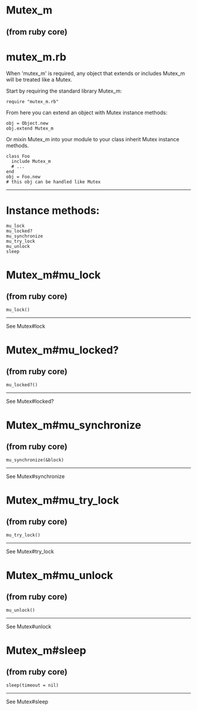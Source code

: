 # Mutex_m

(from ruby core)
---
# mutex_m.rb

When 'mutex_m' is required, any object that extends or includes Mutex_m will
be treated like a Mutex.

Start by requiring the standard library Mutex_m:

    require "mutex_m.rb"

From here you can extend an object with Mutex instance methods:

    obj = Object.new
    obj.extend Mutex_m

Or mixin Mutex_m into your module to your class inherit Mutex instance
methods.

    class Foo
      include Mutex_m
      # ...
    end
    obj = Foo.new
    # this obj can be handled like Mutex
---
# Instance methods:

    mu_lock
    mu_locked?
    mu_synchronize
    mu_try_lock
    mu_unlock
    sleep

# Mutex_m#mu_lock

(from ruby core)
---
    mu_lock()

---

See Mutex#lock


# Mutex_m#mu_locked?

(from ruby core)
---
    mu_locked?()

---

See Mutex#locked?


# Mutex_m#mu_synchronize

(from ruby core)
---
    mu_synchronize(&block)

---

See Mutex#synchronize


# Mutex_m#mu_try_lock

(from ruby core)
---
    mu_try_lock()

---

See Mutex#try_lock


# Mutex_m#mu_unlock

(from ruby core)
---
    mu_unlock()

---

See Mutex#unlock


# Mutex_m#sleep

(from ruby core)
---
    sleep(timeout = nil)

---

See Mutex#sleep


